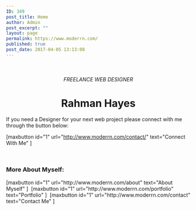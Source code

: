 ```yaml
---
ID: 349
post_title: Home
author: Admin
post_excerpt: ""
layout: page
permalink: https://www.moderrn.com/
published: true
post_date: 2017-04-05 13:13:08
---
```

&nbsp;

<h6 style="text-align: center;">FREELANCE WEB DESIGNER</h6>
<h1 style="text-align: center;">Rahman Hayes</h1>
If you need a Designer for your next web project please connect with me through the button below:

[maxbutton id="1" url="http://www.moderrn.com/contact/" text="Connect With Me" ]

&nbsp;
<h3>More About Myself:</h3>
[maxbutton id="1" url="http://www.moderrn.com/about" text="About Myself" ]  [maxbutton id="1" url="http://www.moderrn.com/portfolio" text="Portfolio" ]  [maxbutton id="1" url="http://www.moderrn.com/contact" text="Contact Me" ]

&nbsp;